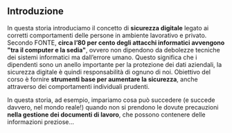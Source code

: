 ## Introduzione

In questa storia introduciamo il concetto di **sicurezza digitale** legato ai corretti comportamenti delle persone in ambiente lavorativo e privato. Secondo FONTE, **circa l’80 per cento degli attacchi informatici avvengono "tra il computer e la sedia"**, ovvero non dipendono da debolezze tecniche dei sistemi informatici ma dall’errore umano. Questo significa che i dipendenti sono un anello importante per la protezione dei dati aziendali, la sicurezza digitale è quindi responsabilità di ognuno di noi. Obiettivo del corso è fornire **strumenti base per aumentare la sicurezza**, anche attraverso dei comportamenti individuali prudenti. 

In questa storia, ad esempio, impariamo cosa può succedere (e succede davvero, nel mondo reale!) quando non si prendono le dovute precauzioni **nella gestione dei documenti di lavoro**, che possono contenere delle informazioni preziose... 